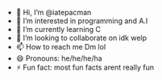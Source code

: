 - 👋 Hi, I’m @iatepacman
- 👀 I’m interested in programming and A.I
- 🌱 I’m currently learning C
- 💞️ I’m looking to collaborate on idk welp
- 📫 How to reach me Dm lol
- 😄 Pronouns: he/he/he/ha
- ⚡ Fun fact: most fun facts arent really fun

<!---
iatepacman/iatepacman is a ✨ special ✨ repository because its `README.md` (this file) appears on your GitHub profile.
You can click the Preview link to take a look at your changes.
--->
